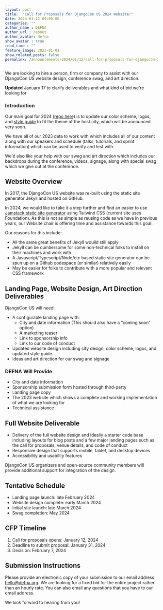 ```yaml
---
layout: post
title:  "Call for Proposals for DjangoCon US 2024 Website!"
date: 2024-01-12 09:00:00
categories: ""
author_name : DEFNA
author_url : /about
author_avatar: defna
show_avatar : true
read_time : ""
feature_image: 2023-01-01
show_related_posts: false
permalink: /announcements/2024/01/12/call-for-proposals-for-djangocon-2024-website/
---
```


We are looking to hire a person, firm or company to assist with our DjangoCon US website design, conference swag, and art direction.

**Updated** January 17 to clarify deliverables and what kind of bid we're looking for

### Introduction

Our main goal for 2024 [(repo here)](https://github.com/djangocon/2024.djangocon.us) is to update our color scheme, logos, and [style guide](https://2023.djangocon.us/styleguide/) to fit the theme of the host city, which will be announced very soon.

We have all of our 2023 data to work with which includes all of our content along with our speakers and schedule (talks, tutorials, and sprint information) which can be used to verify and test with.

We'd also like your help with our swag and art direction which includes our backdrops during the conference, videos, signage, along with special swag which we give out at the conference.

## Website Overview

In 2017, the DjangoCon US website was re-built using the static site generator Jekyll and hosted on GitHub.

In 2024, we would like to take it a step further and find an easier to use [Jamstack static site generator](https://jamstack.org/generators/) using Tailwind CSS (current site uses Foundation). As this is not as simple as reusing code as we have in previous years, our Website chair is offering time and assistance towards this goal.

Our reasons for this include:

* All the same great benefits of Jekyll wouild still apply
* Jekyll can be cumbersome for some non-technical folks to install on their machines and work with
* A Javascript/Typescript/Node/etc based static site generator can be spun up on a Github codespace (or similar) relatively easily
* May be easier for folks to contribute with a more popular and relevant CSS framework


## Landing Page, Website Design, Art Direction Deliverables

DjangoCon US will need:

* A configurable landing page with:
	* City and date information (This should also have a “coming soon” option)
	* A marketing teaser
	* Link to sponsorship info
	* Link to our code of conduct
* Updated website design including city design, color scheme, logos, and updated style guide.
* Ideas and art direction for our swag and signage

### DEFNA Will Provide

* City and date information
* Sponsorship submission form hosted through third-party
* Landing page copy
* The 2023 website which shows a complete and working implementation of what we are looking for
* Technical assistance

## Full Website Deliverable

* Delivery of the full website design and ideally a starter code base including layouts for blog posts and a few major landing pages such as the call for proposals, venue details, and code of conduct
* Responsive design that supports mobile, tablet, and desktop devices
* Accessibility and usability features

DjangoCon US organizers and open-source community members will provide additional support for integration of the design.

## Tentative Schedule

* Landing page launch: late February 2024
* Website design complete: early March 2024
* Initial site launch: late March 2024
* Swag completion: May 2024

## CFP Timeline

1. Call for proposals opens: January 12, 2024
2. Deadline to submit proposal: January 31, 2024
3. Decision: February 7, 2024

## Submission Instructions

Please provide an electronic copy of your submission to our email address [hello@defna.org](mailto:hello@defna.org). We are looking for a fixed bid for the entire project rather than an hourly rate. You can also email any questions that you have to our email address.

We look forward to hearing from you!

